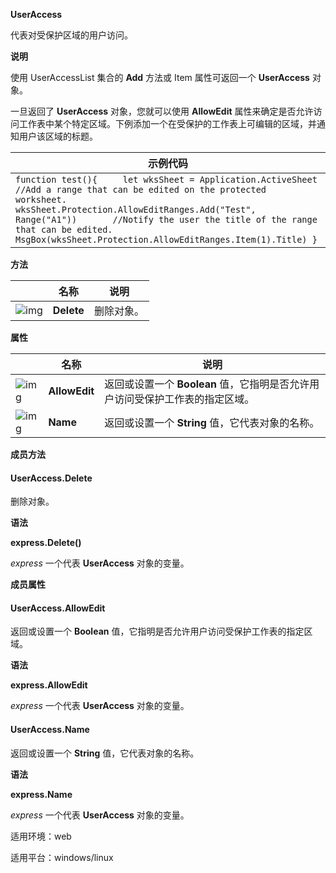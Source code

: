 **UserAccess**



代表对受保护区域的用户访问。

**说明**

使用 UserAccessList 集合的 **Add** 方法或 Item 属性可返回一个 **UserAccess** 对象。

一旦返回了 **UserAccess** 对象，您就可以使用 **AllowEdit** 属性来确定是否允许访问工作表中某个特定区域。下例添加一个在受保护的工作表上可编辑的区域，并通知用户该区域的标题。

| 示例代码                                                     |
| ------------------------------------------------------------ |
| `function test(){     let wksSheet = Application.ActiveSheet 	     //Add a range that can be edited on the protected worksheet.     wksSheet.Protection.AllowEditRanges.Add("Test", Range("A1")) 	     //Notify the user the title of the range that can be edited.     MsgBox(wksSheet.Protection.AllowEditRanges.Item(1).Title) }` |

**方法**

|                                                              | 名称       | 说明       |
| ------------------------------------------------------------ | ---------- | ---------- |
| ![img](https://qn.cache.wpscdn.cn/encs/doc/office_v19/gif/methods.gif) | **Delete** | 删除对象。 |

**属性**

|                                                              | 名称          | 说明                                                         |
| ------------------------------------------------------------ | ------------- | ------------------------------------------------------------ |
| ![img](https://qn.cache.wpscdn.cn/encs/doc/office_v19/gif/properties.gif) | **AllowEdit** | 返回或设置一个 **Boolean** 值，它指明是否允许用户访问受保护工作表的指定区域。 |
| ![img](https://qn.cache.wpscdn.cn/encs/doc/office_v19/gif/properties.gif) | **Name**      | 返回或设置一个 **String** 值，它代表对象的名称。             |

**成员方法**

#### **UserAccess.Delete**

删除对象。

**语法**

**express.Delete()**

*express*   一个代表 **UserAccess** 对象的变量。

**成员属性**

#### **UserAccess.AllowEdit**

返回或设置一个 **Boolean** 值，它指明是否允许用户访问受保护工作表的指定区域。

**语法**

**express.AllowEdit**

*express*   一个代表 **UserAccess** 对象的变量。

#### **UserAccess.Name**

返回或设置一个 **String** 值，它代表对象的名称。

**语法**

**express.Name**

*express*   一个代表 **UserAccess** 对象的变量。

适用环境：web

适用平台：windows/linux